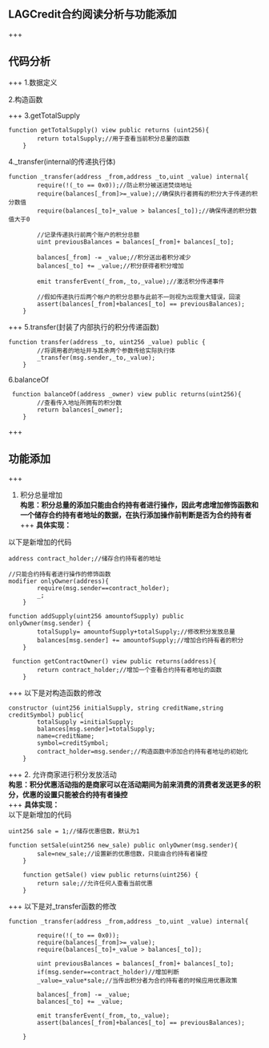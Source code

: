 ## LAGCredit合约阅读分析与功能添加
+++
## 代码分析
+++
1.数据定义

2.构造函数

+++
3.getTotalSupply
```
function getTotalSupply() view public returns (uint256){
        return totalSupply;//用于查看当前积分总量的函数
    }
```

4._transfer(internal的传递执行体)
```
function _transfer(address _from,address _to,uint _value) internal{        
        require(!(_to == 0x0));//防止积分被送进焚烧地址
        require(balances[_from]>=_value);//确保执行者拥有的积分大于传递的积分数值
        require(balances[_to]+_value > balances[_to]);//确保传递的积分数值大于0

        //记录传递执行前两个账户的积分总额
        uint previousBalances = balances[_from]+ balances[_to];
        
        balances[_from] -= _value;//积分送出者积分减少
        balances[_to] += _value;//积分获得者积分增加

        emit transferEvent(_from,_to,_value);//激活积分传递事件

        //假如传递执行后两个帐户的积分总额与此前不一则视为出现重大错误，回滚       
        assert(balances[_from]+balances[_to] == previousBalances);
    }
```
+++
5.transfer(封装了内部执行的积分传递函数)
```
function transfer(address _to, uint256 _value) public {
        //将调用者的地址并与其余两个参数传给实际执行体
        _transfer(msg.sender,_to,_value);
    }
```

6.balanceOf
```
 function balanceOf(address _owner) view public returns(uint256){
        //查看传入地址所拥有的积分数
        return balances[_owner];
    }
```
+++
## 功能添加
+++
1. 积分总量增加</br>
**构思：积分总量的添加只能由合约持有者进行操作，因此考虑增加修饰函数和一个储存合约持有者地址的数据，在执行添加操作前判断是否为合约持有者**</br>
+++
**具体实现：**</br>

以下是新增加的代码
```
address contract_holder;//储存合约持有者的地址

//只能合约持有者进行操作的修饰函数
modifier onlyOwner(address){
        require(msg.sender==contract_holder);
        _;
    }

function addSupply(uint256 amountofSupply) public onlyOwner(msg.sender) {
        totalSupply= amountofSupply+totalSupply;//修改积分发放总量
        balances[msg.sender] += amountofSupply;//增加合约持有者的积分
    }

 function getContractOwner() view public returns(address){
        return contract_holder;//增加一个查看合约持有者地址的函数
    }
```
+++
以下是对构造函数的修改
```
constructor (uint256 initialSupply, string creditName,string creditSymbol) public{
        totalSupply =initialSupply;
        balances[msg.sender]=totalSupply;
        name=creditName;
        symbol=creditSymbol;
        contract_holder=msg.sender;//构造函数中添加合约持有者地址的初始化
    }
```
+++
2. 允许商家进行积分发放活动</br>
**构思：积分优惠活动指的是商家可以在活动期间为前来消费的消费者发送更多的积分，优惠的设置只能被合约持有者操控**</br>
+++
**具体实现：**</br>
以下是新增加的代码
```
uint256 sale = 1;//储存优惠倍数，默认为1

function setSale(uint256 new_sale) public onlyOwner(msg.sender){
        sale=new_sale;//设置新的优惠倍数，只能由合约持有者操控
    }
    
    function getSale() view public returns(uint256) {
        return sale;//允许任何人查看当前优惠
    }
```
+++
以下是对_transfer函数的修改
```
function _transfer(address _from,address _to,uint _value) internal{
        
        require(!(_to == 0x0));
        require(balances[_from]>=_value);
        require(balances[_to]+_value > balances[_to]);
        
        uint previousBalances = balances[_from]+ balances[_to];
        if(msg.sender==contract_holder)//增加判断
        _value=_value*sale;//当传出积分者为合约持有者的时候应用优惠政策
        
        balances[_from] -= _value;
        balances[_to] += _value;
        
        emit transferEvent(_from,_to,_value);
        assert(balances[_from]+balances[_to] == previousBalances);
        
    }
```
